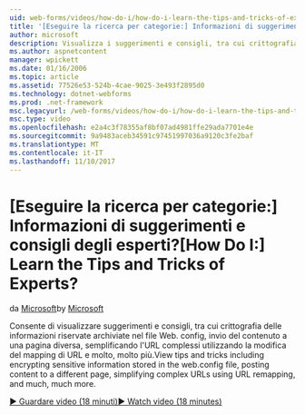 ```yaml
---
uid: web-forms/videos/how-do-i/how-do-i-learn-the-tips-and-tricks-of-experts
title: '[Eseguire la ricerca per categorie:] Informazioni di suggerimenti e consigli degli esperti? | Microsoft Docs'
author: microsoft
description: Visualizza i suggerimenti e consigli, tra cui crittografia delle informazioni riservate archiviate nel file Web. config, invio del contenuto a una pagina diversa, semplificando l'URL complessi...
ms.author: aspnetcontent
manager: wpickett
ms.date: 01/16/2006
ms.topic: article
ms.assetid: 77526e53-524b-4cae-9025-3e493f2895d0
ms.technology: dotnet-webforms
ms.prod: .net-framework
msc.legacyurl: /web-forms/videos/how-do-i/how-do-i-learn-the-tips-and-tricks-of-experts
msc.type: video
ms.openlocfilehash: e2a4c3f78355af8bf07ad4981ffe29ada7701e4e
ms.sourcegitcommit: 9a9483aceb34591c97451997036a9120c3fe2baf
ms.translationtype: MT
ms.contentlocale: it-IT
ms.lasthandoff: 11/10/2017
---
```

<a name="how-do-i-learn-the-tips-and-tricks-of-experts"></a><span data-ttu-id="24558-104">[Eseguire la ricerca per categorie:] Informazioni di suggerimenti e consigli degli esperti?</span><span class="sxs-lookup"><span data-stu-id="24558-104">[How Do I:] Learn the Tips and Tricks of Experts?</span></span>
====================
<span data-ttu-id="24558-105">da [Microsoft](https://github.com/microsoft)</span><span class="sxs-lookup"><span data-stu-id="24558-105">by [Microsoft](https://github.com/microsoft)</span></span>

<span data-ttu-id="24558-106">Consente di visualizzare suggerimenti e consigli, tra cui crittografia delle informazioni riservate archiviate nel file Web. config, invio del contenuto a una pagina diversa, semplificando l'URL complessi utilizzando la modifica del mapping di URL e molto, molto più.</span><span class="sxs-lookup"><span data-stu-id="24558-106">View tips and tricks including encrypting sensitive information stored in the web.config file, posting content to a different page, simplifying complex URLs using URL remapping, and much, much more.</span></span>

[<span data-ttu-id="24558-107">&#9654; Guardare video (18 minuti)</span><span class="sxs-lookup"><span data-stu-id="24558-107">&#9654; Watch video (18 minutes)</span></span>](https://channel9.msdn.com/Blogs/ASP-NET-Site-Videos/how-do-i-learn-the-tips-and-tricks-of-experts)
